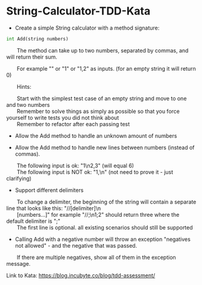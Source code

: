 # String-Calculator-TDD-Kata

- Create a simple String calculator with a method signature:

```python
int Add(string numbers)
```

&emsp;&emsp;The method can take up to two numbers, separated by commas, and will return their sum.

&emsp;&emsp;For example "" or "1" or "1,2" as inputs. (for an empty string it will return 0)

&emsp;&emsp;Hints:

&emsp;&emsp;Start with the simplest test case of an empty string and move to one and two numbers
<br> &emsp;&emsp;Remember to solve things as simply as possible so that you force yourself to write tests you did not think about
<br> &emsp;&emsp;Remember to refactor after each passing test

- Allow the Add method to handle an unknown amount of numbers

- Allow the Add method to handle new lines between numbers (instead of commas).

&emsp;&emsp;The following input is ok: "1\n2,3" (will equal 6)
<br> &emsp;&emsp;The following input is NOT ok: "1,\n" (not need to prove it - just clarifying)

- Support different delimiters

&emsp;&emsp;To change a delimiter, the beginning of the string will contain a separate line that looks like this: "//[delimiter]\n
<br> &emsp;&emsp;[numbers…]" for example "//;\n1;2" should return three where the default delimiter is ";"
<br> &emsp;&emsp;The first line is optional. all existing scenarios should still be supported

- Calling Add with a negative number will throw an exception "negatives not allowed" - and the negative that was passed.

&emsp;&emsp;If there are multiple negatives, show all of them in the exception message.

Link to Kata: https://blog.incubyte.co/blog/tdd-assessment/
